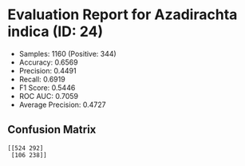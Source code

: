 # Evaluation Report for Azadirachta indica (ID: 24)
- Samples: 1160 (Positive: 344)
- Accuracy: 0.6569
- Precision: 0.4491
- Recall: 0.6919
- F1 Score: 0.5446
- ROC AUC: 0.7059
- Average Precision: 0.4727

## Confusion Matrix
```
[[524 292]
 [106 238]]
```
